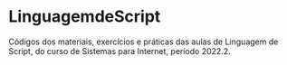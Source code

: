 # LinguagemdeScript
Códigos dos materiais, exercícios e práticas das aulas de Linguagem de Script, do curso de Sistemas para Internet, período 2022.2.

